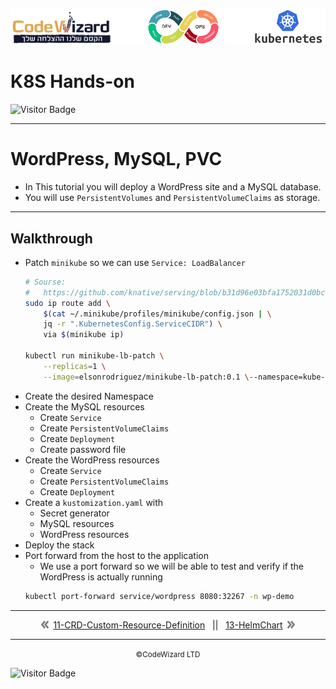 ![](../../resources/k8s-logos.png)

# K8S Hands-on
![Visitor Badge](https://visitor-badge.laobi.icu/badge?page_id=nirgeier)

---
# WordPress, MySQL, PVC

- In This tutorial you will deploy a WordPress site and a MySQL database.
- You will use `PersistentVolumes` and `PersistentVolumeClaims` as storage.

---

## Walkthrough 
- Patch `minikube` so we can use `Service: LoadBalancer`
    ```sh
    # Sourse:
    #   https://github.com/knative/serving/blob/b31d96e03bfa1752031d0bc4ae2a3a00744d6cd5/docs/creating-a-kubernetes-cluster.md#loadbalancer-support-in-minikube
    sudo ip route add \
        $(cat ~/.minikube/profiles/minikube/config.json | \
        jq -r ".KubernetesConfig.ServiceCIDR") \
        via $(minikube ip)

    kubectl run minikube-lb-patch \
        --replicas=1 \
        --image=elsonrodriguez/minikube-lb-patch:0.1 \--namespace=kube-system
    ```
- Create the desired Namespace
- Create the MySQL resources
    - Create `Service`
    - Create `PersistentVolumeClaims`
    - Create `Deployment`
    - Create password file
- Create the WordPress resources
    - Create `Service`
    - Create `PersistentVolumeClaims`
    - Create `Deployment`
- Create a `kustomization.yaml` with
    - Secret generator
    - MySQL resources
    - WordPress resources
- Deploy the stack
- Port forward from the host to the application
    - We use a port forward so we will be able to test and verify if the WordPress is actually running
    ```sh
    kubectl port-forward service/wordpress 8080:32267 -n wp-demo
    ```

<!-- navigation start -->

---

<div align="center">    <img src="../../resources/prev.png">&nbsp;
    <a href="../11-CRD-Custom-Resource-Definition">11-CRD-Custom-Resource-Definition</a>
    &nbsp;&nbsp;||&nbsp;&nbsp;
    <a href="../13-HelmChart">13-HelmChart</a>
    &nbsp;<img src="../../resources/next.png">
</div>

---

<div align="center">
    <small>&copy;CodeWizard LTD</small>
</div>

![Visitor Badge](https://visitor-badge.laobi.icu/badge?page_id=nirgeier)

<!-- navigation end -->